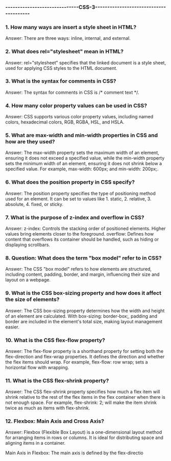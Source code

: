 ### ------------------------------CSS-3---------------------------------------

### 1. How many ways are insert a style sheet in HTML?
Answer: There are three ways: inline, internal, and external.

### 2. What does rel="stylesheet" mean in HTML?
Answer: rel="stylesheet" specifies that the linked document is a style sheet, used for applying CSS styles to the HTML document.

### 3. What is the syntax for comments in CSS?
Answer: The syntax for comments in CSS is /* comment text */.

### 4. How many color property values can be used in CSS?
Answer: CSS supports various color property values, including named colors, hexadecimal colors, RGB, RGBA, HSL, and HSLA.

### 5.	What are max-width and min-width properties in CSS and how are they used?
Answer: The max-width property sets the maximum width of an element, ensuring it does not exceed a specified value, while the min-width property sets the minimum width of an element, ensuring it does not shrink below a specified value. For example, max-width: 600px; and min-width: 200px;.

### 6.	What does the position property in CSS specify?
Answer: The position property specifies the type of positioning method used for an element. It can be set to values like 1. static, 2. relative, 3. absolute, 4. fixed, or sticky.

### 7. What is the purpose of z-index and overflow in CSS?
Answer: z-index: Controls the stacking order of positioned elements. Higher values bring elements closer to the foreground.
overflow: Defines how content that overflows its container should be handled, such as hiding or displaying scrollbars.

### 8.	Question: What does the term "box model" refer to in CSS?
Answer: The CSS "box model" refers to how elements are structured, including content, padding, border, and margin, influencing their size and layout on a webpage.

### 9.	What is the CSS box-sizing property and how does it affect the size of elements?
Answer: The CSS box-sizing property determines how the width and height of an element are calculated. With box-sizing: border-box;, padding and border are included in the element's total size, making layout management easier.

### 10.	What is the CSS flex-flow property?
Answer:	The flex-flow property is a shorthand property for setting both the flex-direction and flex-wrap properties. It defines the direction and whether the flex items should wrap. For example, flex-flow: row wrap; sets a horizontal flow with wrapping.

### 11.	What is the CSS flex-shrink property?
Answer:	The CSS flex-shrink property specifies how much a flex item will shrink relative to the rest of the flex items in the flex container when there is not enough space. For example, flex-shrink: 2; will make the item shrink twice as much as items with flex-shrink.

### 12.	Flexbox: Main Axis and Cross Axis?
Answer:	Flexbox (Flexible Box Layout) is a one-dimensional layout method for arranging items in rows or columns. It is ideal for distributing space and aligning items in a container.

Main Axis in Flexbox: The main axis is defined by the flex-directio